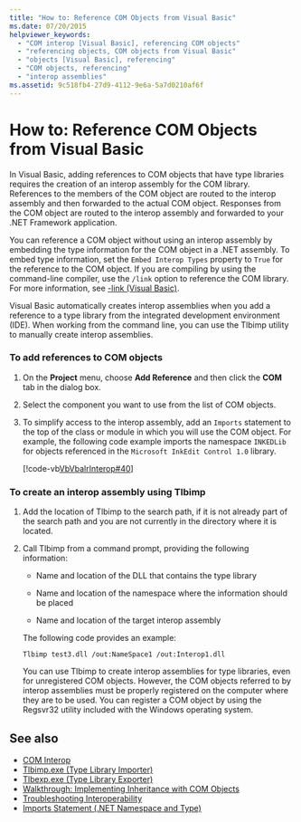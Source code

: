 ```yaml
---
title: "How to: Reference COM Objects from Visual Basic"
ms.date: 07/20/2015
helpviewer_keywords: 
  - "COM interop [Visual Basic], referencing COM objects"
  - "referencing objects, COM objects from Visual Basic"
  - "objects [Visual Basic], referencing"
  - "COM objects, referencing"
  - "interop assemblies"
ms.assetid: 9c518fb4-27d9-4112-9e6a-5a7d0210af6f
---
```

# How to: Reference COM Objects from Visual Basic

In Visual Basic, adding references to COM objects that have type libraries requires the creation of an interop assembly for the COM library. References to the members of the COM object are routed to the interop assembly and then forwarded to the actual COM object. Responses from the COM object are routed to the interop assembly and forwarded to your .NET Framework application.  
  
 You can reference a COM object without using an interop assembly by embedding the type information for the COM object in a .NET assembly. To embed type information, set the `Embed Interop Types` property to `True` for the reference to the COM object. If you are compiling by using the command-line compiler, use the `/link` option to reference the COM library. For more information, see [-link (Visual Basic)](../../reference/command-line-compiler/link.md).  
  
 Visual Basic automatically creates interop assemblies when you add a reference to a type library from the integrated development environment (IDE). When working from the command line, you can use the Tlbimp utility to manually create interop assemblies.  
  
### To add references to COM objects  
  
1. On the **Project** menu, choose **Add Reference** and then click the **COM** tab in the dialog box.  
  
2. Select the component you want to use from the list of COM objects.  
  
3. To simplify access to the interop assembly, add an `Imports` statement to the top of the class or module in which you will use the COM object. For example, the following code example imports the namespace `INKEDLib` for objects referenced in the `Microsoft InkEdit Control 1.0` library.  
  
     [!code-vb[VbVbalrInterop#40](~/samples/snippets/visualbasic/VS_Snippets_VBCSharp/VbVbalrInterop/VB/Class1.vb#40)]  
  
### To create an interop assembly using Tlbimp  
  
1. Add the location of Tlbimp to the search path, if it is not already part of the search path and you are not currently in the directory where it is located.  
  
2. Call Tlbimp from a command prompt, providing the following information:  
  
    - Name and location of the DLL that contains the type library  
  
    - Name and location of the namespace where the information should be placed  
  
    - Name and location of the target interop assembly  
  
     The following code provides an example:  
  
    ```console  
    Tlbimp test3.dll /out:NameSpace1 /out:Interop1.dll  
    ```  
  
     You can use Tlbimp to create interop assemblies for type libraries, even for unregistered COM objects. However, the COM objects referred to by interop assemblies must be properly registered on the computer where they are to be used. You can register a COM object by using the Regsvr32 utility included with the Windows operating system.  
  
## See also

- [COM Interop](index.md)
- [Tlbimp.exe (Type Library Importer)](../../../framework/tools/tlbimp-exe-type-library-importer.md)
- [Tlbexp.exe (Type Library Exporter)](../../../framework/tools/tlbexp-exe-type-library-exporter.md)
- [Walkthrough: Implementing Inheritance with COM Objects](walkthrough-implementing-inheritance-with-com-objects.md)
- [Troubleshooting Interoperability](troubleshooting-interoperability.md)
- [Imports Statement (.NET Namespace and Type)](../../language-reference/statements/imports-statement-net-namespace-and-type.md)
